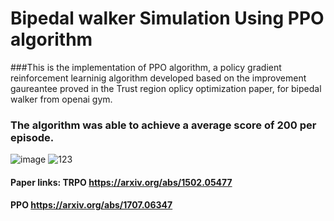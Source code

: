 # Bipedal walker Simulation Using PPO algorithm
###This is the implementation of PPO algorithm, a policy gradient reinforcement learninig algorithm developed based on the improvement gaureantee proved in the Trust region oplicy optimization paper, for bipedal walker from openai gym.
### The algorithm was able to achieve a average score of 200 per episode. 
![image](https://user-images.githubusercontent.com/73269696/160666811-fb76501b-90c3-4bb8-b066-bbb3639d0682.png)
![123](https://user-images.githubusercontent.com/73269696/160667130-f9142c5d-f244-43c5-ac1e-a55f1ef706fd.PNG)

#### Paper links: TRPO https://arxiv.org/abs/1502.05477 
####             PPO  https://arxiv.org/abs/1707.06347  


